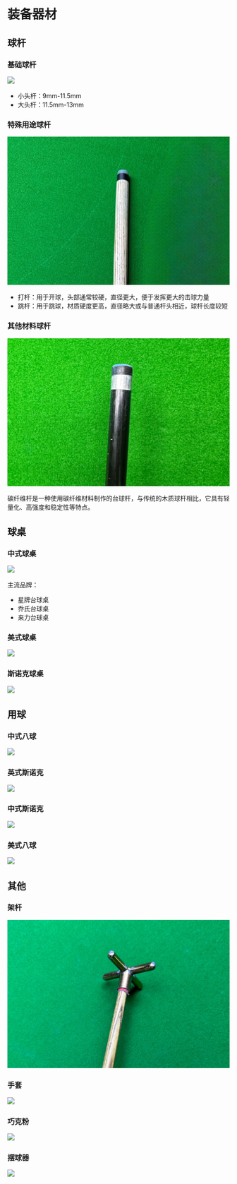 # 装备器材

## 球杆

### 基础球杆

![](./img/cue_1.jpg)

- 小头杆：9mm-11.5mm
- 大头杆：11.5mm-13mm

### 特殊用途球杆

![](./img/cue_2.jpg)

- 打杆：用于开球，头部通常较硬，直径更大，便于发挥更大的击球力量
- 跳杆：用于跳球，材质硬度更高，直径略大或与普通杆头相近，球杆长度较短

### 其他材料球杆

![](./img/cue_3.jpg)

碳纤维杆是一种使用碳纤维材料制作的台球杆，与传统的木质球杆相比，它具有轻量化、高强度和稳定性等特点。

## 球桌

### 中式球桌

![](./img/chinese_table.jpg)

主流品牌：

- 星牌台球桌
- 乔氏台球桌
- 来力台球桌

### 美式球桌

![](./img/american_table.jpg)

### 斯诺克球桌

![](./img/snooker_table.jpg)

## 用球

### 中式八球

![](./img/chinese_8-ball.jpg)

### 英式斯诺克

![](./img/snooker_147.jpg)

### 中式斯诺克

![](./img/snooker_107.jpg)

### 美式八球

![](./img/american_8-ball.jpg)

## 其他

### 架杆

![](./img/pole.jpg)

### 手套

![](./img/glove.jpg)

### 巧克粉

![](./img/chalk.jpg)

### 摆球器

![](./img/rack.jpg)